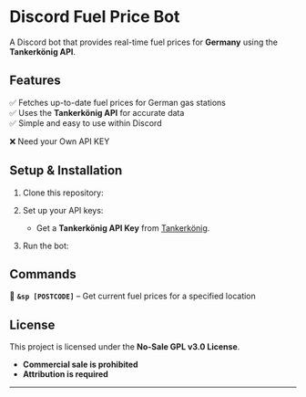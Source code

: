 


# **Discord Fuel Price Bot**  
A Discord bot that provides real-time fuel prices for **Germany** using the **Tankerkönig API**.  

## **Features**  
✅ Fetches up-to-date fuel prices for German gas stations  
✅ Uses the **Tankerkönig API** for accurate data  
✅ Simple and easy to use within Discord

❌ Need your Own API KEY

## **Setup & Installation**  
1. Clone this repository:  

2. Set up your API keys:  
   - Get a **Tankerkönig API Key** from [Tankerkönig](https://creativecommons.tankerkoenig.de).  

3. Run the bot:  

## **Commands**  
🔹 **`&sp [POSTCODE]`** – Get current fuel prices for a specified location  


## **License**  
This project is licensed under the **No-Sale GPL v3.0 License**.  
- **Commercial sale is prohibited**  
- **Attribution is required**  

---
